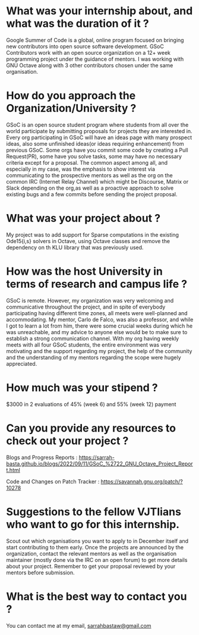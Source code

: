 # What was your internship about, and what was the duration of it ?

Google Summer of Code is a global, online program focused on bringing new contributors into open source software development. GSoC Contributors work with an open source organization on a 12+ week programming project under the guidance of mentors. I was working with GNU Octave along with 3 other contributors chosen under the same organisation.


# How do you approach the Organization/University ?

GSoC is an open source student program where students from all over the world participate by submitting proposals for projects they are interested in. Every org participating in GSoC will have an ideas page with many prospect ideas, also some unfinished ideas(or ideas requiring enhancement) from previous GSoC. Some orgs have you commit some code by creating a Pull Request(PR), some have you solve tasks, some may have no necessary criteria except for a proposal. The common aspect among all, and especially in my case, was the emphasis to show interest via communicating to the prospective mentors as well as the org on the common IRC (Internet Relay Channel) which might be Discourse, Matrix or Slack depending on the org,as well as a proactive approach to solve existing bugs and a few commits before sending the project proposal.


# What was your project about ?

My project was to add support for Sparse computations in the existing Ode15{i,s} solvers in Octave, using Octave classes and remove the dependency on th KLU library that was previously used.


# How was the host University in terms of research and campus life ?

GSoC is remote. However, my organization was very welcoming and communicative throughout the project, and in spite of everybody participating having different time zones, all meets were well-planned and accommodating. My mentor, Carlo de Falco, was also a professor, and while I got to learn a lot from him, there were some crucial weeks during which he was unreachable, and my advice to anyone else would be to make sure to establish a strong communication channel. With my org having weekly meets with all four GSoC students, the entire environment was very motivating and the support regarding my project, the help of the community and the understanding of my mentors regarding the scope were hugely appreciated.   


# How much was your stipend ?

$3000 in 2 evaluations of 45% (week 6) and 55% (week 12) payment


# Can you provide any resources to check out your project ?

Blogs and Progress Reports : https://sarrah-basta.github.io/blogs/2022/09/11/GSoC_%2722_GNU_Octave_Project_Report.html

Code and Changes on Patch Tracker : https://savannah.gnu.org/patch/?10278

# Suggestions to the fellow VJTIians who want to go for this internship.

Scout out which organisations you want to apply to in December itself and start contributing to them early. Once the projects are announced by the organization, contact the relevant mentors as well as the organisation maintainer (mostly done via the IRC on an open forum) to get more details about your project. Remember to get your proposal reviewed by your mentors before submission.


# What is the best way to contact you ?

You can contact me at my email, [sarrahbastaw@gmail.com](mailto:sarrahbastaw@gmail.com)

